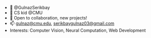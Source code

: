 - 👋 @GulnazSerikbay
- 🌱 CS kid @CMU
- 💞️ Open to collaboration, new projects!
- 📫 gulnaz@cmu.edu, serikbaygulnaz03@gmail.com
- Interests: Computer Vision, Neural Computation, Web Development

<!---
GulnazSerikbay/GulnazSerikbay is a ✨ special ✨ repository because its `README.md` (this file) appears on your GitHub profile.
You can click the Preview link to take a look at your changes.
--->
